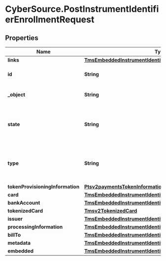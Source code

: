 # CyberSource.PostInstrumentIdentifierEnrollmentRequest

## Properties
Name | Type | Description | Notes
------------ | ------------- | ------------- | -------------
**links** | [**TmsEmbeddedInstrumentIdentifierLinks**](TmsEmbeddedInstrumentIdentifierLinks.md) |  | [optional] 
**id** | **String** | The Id of the Instrument Identifier Token.  | [optional] 
**_object** | **String** | The type.  Possible Values: - instrumentIdentifier  | [optional] 
**state** | **String** | Issuers state for the card number. Possible Values: - ACTIVE - CLOSED : The account has been closed.  | [optional] 
**type** | **String** | The type of Instrument Identifier. Possible Values: - enrollable card - enrollable token  | [optional] 
**tokenProvisioningInformation** | [**Ptsv2paymentsTokenInformationTokenProvisioningInformation**](Ptsv2paymentsTokenInformationTokenProvisioningInformation.md) |  | [optional] 
**card** | [**TmsEmbeddedInstrumentIdentifierCard**](TmsEmbeddedInstrumentIdentifierCard.md) |  | [optional] 
**bankAccount** | [**TmsEmbeddedInstrumentIdentifierBankAccount**](TmsEmbeddedInstrumentIdentifierBankAccount.md) |  | [optional] 
**tokenizedCard** | [**Tmsv2TokenizedCard**](Tmsv2TokenizedCard.md) |  | [optional] 
**issuer** | [**TmsEmbeddedInstrumentIdentifierIssuer**](TmsEmbeddedInstrumentIdentifierIssuer.md) |  | [optional] 
**processingInformation** | [**TmsEmbeddedInstrumentIdentifierProcessingInformation**](TmsEmbeddedInstrumentIdentifierProcessingInformation.md) |  | [optional] 
**billTo** | [**TmsEmbeddedInstrumentIdentifierBillTo**](TmsEmbeddedInstrumentIdentifierBillTo.md) |  | [optional] 
**metadata** | [**TmsEmbeddedInstrumentIdentifierMetadata**](TmsEmbeddedInstrumentIdentifierMetadata.md) |  | [optional] 
**embedded** | [**TmsEmbeddedInstrumentIdentifierEmbedded**](TmsEmbeddedInstrumentIdentifierEmbedded.md) |  | [optional] 


